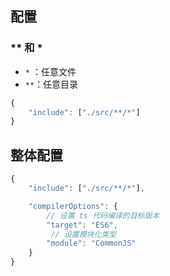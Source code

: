## 配置

### ** 和 * 

- `*` ：任意文件
- `**`：任意目录

```js
{
    "include": ["./src/**/*"]
}
```

## 整体配置

```js
{
    "include": ["./src/**/*"],

    "compilerOptions": {
        // 设置 ts 代码编译的目标版本
        "target": "ES6",
         // 设置模块化类型
        "module": "CommonJS"
    }
}
```